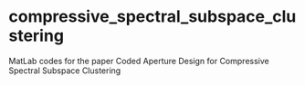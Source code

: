 # compressive_spectral_subspace_clustering
MatLab codes for the paper Coded Aperture Design for Compressive Spectral Subspace Clustering
